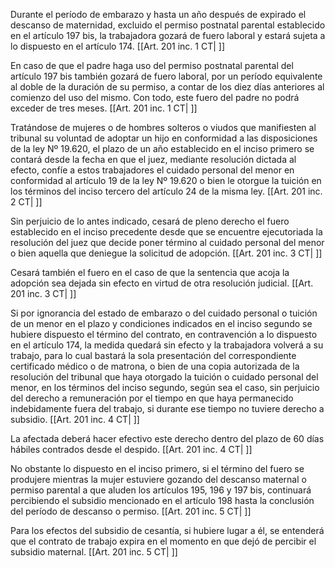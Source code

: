 Durante el período de embarazo y hasta un año después de expirado el descanso de maternidad, excluido el permiso postnatal parental establecido en el artículo 197 bis, la trabajadora gozará de fuero laboral y estará sujeta a lo dispuesto en el artículo 174. [[Art. 201 inc. 1 CT| ]]

En caso de que el padre haga uso del permiso postnatal parental del artículo 197 bis también gozará de fuero laboral, por un período equivalente al doble de la duración de su permiso, a contar de los diez días anteriores al comienzo del uso del mismo. Con todo, este fuero del padre no podrá exceder de tres meses. [[Art. 201 inc. 1 CT| ]]

Tratándose de mujeres o de hombres solteros o viudos que manifiesten al tribunal su voluntad de adoptar un hijo en conformidad a las disposiciones de la ley Nº 19.620, el plazo de un año establecido en el inciso primero se contará desde la fecha en que el juez, mediante resolución dictada al efecto, confíe a estos trabajadores el cuidado personal del menor en conformidad al artículo 19 de la ley Nº 19.620 o bien le otorgue la tuición en los términos del inciso tercero del artículo 24 de la misma ley. [[Art. 201 inc. 2 CT| ]]

Sin perjuicio de lo antes indicado, cesará de pleno derecho el fuero establecido en el inciso precedente desde que se encuentre ejecutoriada la resolución del juez que decide poner término al cuidado personal del menor o bien aquella que deniegue la solicitud de adopción. [[Art. 201 inc. 3 CT| ]]

Cesará también el fuero en el caso de que la sentencia que acoja la adopción sea dejada sin efecto en virtud de otra resolución judicial. [[Art. 201 inc. 3 CT| ]]

Si por ignorancia del estado de embarazo o del cuidado personal o tuición de un menor en el plazo y condiciones indicados en el inciso segundo se hubiere dispuesto el término del contrato, en contravención a lo dispuesto en el artículo 174, la medida quedará sin efecto y la trabajadora volverá a su trabajo, para lo cual bastará la sola presentación del correspondiente certificado médico o de matrona, o bien de una copia autorizada de la resolución del tribunal que haya otorgado la tuición o cuidado personal del menor, en los términos del inciso segundo, según sea el caso, sin perjuicio del derecho a remuneración por el tiempo en que haya permanecido indebidamente fuera del trabajo, si durante ese tiempo no tuviere derecho a subsidio. [[Art. 201 inc. 4 CT| ]]

La afectada deberá hacer efectivo este derecho dentro del plazo de 60 días hábiles contrados desde el despido. [[Art. 201 inc. 4 CT| ]]

No obstante lo dispuesto en el inciso primero, si el término del fuero se produjere mientras la mujer estuviere gozando del descanso maternal o permiso parental a que aluden los artículos 195, 196 y 197 bis, continuará percibiendo el subsidio mencionado en el artículo 198 hasta la conclusión del período de descanso o permiso. [[Art. 201 inc. 5 CT| ]]

Para los efectos del subsidio de cesantía, si hubiere lugar a él, se entenderá que el contrato de trabajo expira en el momento en que dejó de percibir el subsidio maternal. [[Art. 201 inc. 5 CT| ]]